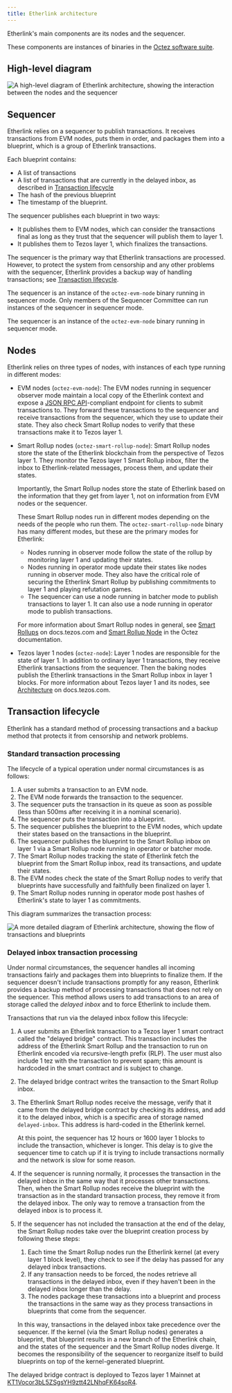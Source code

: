 ```yaml
---
title: Etherlink architecture
---
```


Etherlink's main components are its nodes and the sequencer.

These components are instances of binaries in the [Octez software suite](https://tezos.gitlab.io/introduction/tezos.html).

## High-level diagram

![A high-level diagram of Etherlink architecture, showing the interaction between the nodes and the sequencer](/img/architecture-high-level.png)

## Sequencer

Etherlink relies on a sequencer to publish transactions.
It receives transactions from EVM nodes, puts them in order, and packages them into a blueprint, which is a group of Etherlink transactions.

Each blueprint contains:

- A list of transactions
- A list of transactions that are currently in the delayed inbox, as described in [Transaction lifecycle](#transaction-lifecycle)
- The hash of the previous blueprint
- The timestamp of the blueprint.

The sequencer publishes each blueprint in two ways:

- It publishes them to EVM nodes, which can consider the transactions final as long as they trust that the sequencer will publish them to layer 1.
- It publishes them to Tezos layer 1, which finalizes the transactions.

The sequencer is the primary way that Etherlink transactions are processed.
However, to protect the system from censorship and any other problems with the sequencer, Etherlink provides a backup way of handling transactions; see [Transaction lifecycle](#transaction-lifecycle).

The sequencer is an instance of the `octez-evm-node` binary running in sequencer mode.
Only members of the Sequencer Committee can run instances of the sequencer in sequencer mode.

The sequencer is an instance of the `octez-evm-node` binary running in sequencer mode.

## Nodes

Etherlink relies on three types of nodes, with instances of each type running in different modes:

- EVM nodes (`octez-evm-node`): The EVM nodes running in sequencer observer mode maintain a local copy of the Etherlink context and expose a [JSON RPC API](https://ethereum.org/en/developers/docs/apis/json-rpc/)-compliant endpoint for clients to submit transactions to.
They forward these transactions to the sequencer and receive transactions from the sequencer, which they use to update their state.
They also check Smart Rollup nodes to verify that these transactions make it to Tezos layer 1.

- Smart Rollup nodes (`octez-smart-rollup-node`): Smart Rollup nodes store the state of the Etherlink blockchain from the perspective of Tezos layer 1.
  They monitor the Tezos layer 1 Smart Rollup inbox, filter the inbox to Etherlink-related messages, process them, and update their states.

  Importantly, the Smart Rollup nodes store the state of Etherlink based on the information that they get from layer 1, not on information from EVM nodes or the sequencer.

  These Smart Rollup nodes run in different modes depending on the needs of the people who run them.
  The `octez-smart-rollup-node` binary has many different modes, but these are the primary modes for Etherlink:

     - Nodes running in observer mode follow the state of the rollup by monitoring layer 1 and updating their states.
     - Nodes running in operator mode update their states like nodes running in observer mode.
     They also have the critical role of securing the Etherlink Smart Rollup by publishing commitments to layer 1 and playing refutation games.
     - The sequencer can use a node running in batcher mode to publish transactions to layer 1.
     It can also use a node running in operator mode to publish transactions.

  For more information about Smart Rollup nodes in general, see [Smart Rollups](https://docs.tezos.com/architecture/smart-rollups) on docs.tezos.com and [Smart Rollup Node](https://tezos.gitlab.io/shell/smart_rollup_node.html) in the Octez documentation.

- Tezos layer 1 nodes (`octez-node`): Layer 1 nodes are responsible for the state of layer 1.
In addition to ordinary layer 1 transactions, they receive Etherlink transactions from the sequencer.
Then the baking nodes publish the Etherlink transactions in the Smart Rollup inbox in layer 1 blocks.
For more information about Tezos layer 1 and its nodes, see [Architecture](https://docs.tezos.com/architecture) on docs.tezos.com.

## Transaction lifecycle

Etherlink has a standard method of processing transactions and a backup method that protects it from censorship and network problems.

### Standard transaction processing

The lifecycle of a typical operation under normal circumstances is as follows:

1. A user submits a transaction to an EVM node.
1. The EVM node forwards the transaction to the sequencer.
1. The sequencer puts the transaction in its queue as soon as possible (less than 500ms after receiving it in a nominal scenario).
1. The sequencer puts the transaction into a blueprint.
1. The sequencer publishes the blueprint to the EVM nodes, which update their states based on the transactions in the blueprint.
1. The sequencer publishes the blueprint to the Smart Rollup inbox on layer 1 via a Smart Rollup node running in operator or batcher mode.
1. The Smart Rollup nodes tracking the state of Etherlink fetch the blueprint from the Smart Rollup inbox, read its transactions, and update their states.
1. The EVM nodes check the state of the Smart Rollup nodes to verify that blueprints have successfully and faithfully been finalized on layer 1.
1. The Smart Rollup nodes running in operator mode post hashes of Etherlink's state to layer 1 as commitments.

This diagram summarizes the transaction process:

![A more detailed diagram of Etherlink architecture, showing the flow of transactions and blueprints](/img/architecture-full.png)

### Delayed inbox transaction processing

Under normal circumstances, the sequencer handles all incoming transactions fairly and packages them into blueprints to finalize them.
If the sequencer doesn't include transactions promptly for any reason, Etherlink provides a backup method of processing transactions that does not rely on the sequencer.
This method allows users to add transactions to an area of storage called the _delayed inbox_ and to force Etherlink to include them.

Transactions that run via the delayed inbox follow this lifecycle:

1. A user submits an Etherlink transaction to a Tezos layer 1 smart contract called the "delayed bridge" contract.
This transaction includes the address of the Etherlink Smart Rollup and the transaction to run on Etherlink encoded via recursive-length prefix (RLP).
The user must also include 1 tez with the transaction to prevent spam; this amount is hardcoded in the smart contract and is subject to change.
1. The delayed bridge contract writes the transaction to the Smart Rollup inbox.
1. The Etherlink Smart Rollup nodes receive the message, verify that it came from the delayed bridge contract by checking its address, and add it to the delayed inbox, which is a specific area of storage named `delayed-inbox`.
This address is hard-coded in the Etherlink kernel.

   At this point, the sequencer has 12 hours or 1600 layer 1 blocks to include the transaction, whichever is longer.
   This delay is to give the sequencer time to catch up if it is trying to include transactions normally and the network is slow for some reason.

1. If the sequencer is running normally, it processes the transaction in the delayed inbox in the same way that it processes other transactions.
Then, when the Smart Rollup nodes receive the blueprint with the transaction as in the standard transaction process, they remove it from the delayed inbox.
The only way to remove a transaction from the delayed inbox is to process it.
1. If the sequencer has not included the transaction at the end of the delay, the Smart Rollup nodes take over the blueprint creation process by following these steps:

   1. Each time the Smart Rollup nodes run the Etherlink kernel (at every layer 1 block level), they check to see if the delay has passed for any delayed inbox transactions.
   1. If any transaction needs to be forced, the nodes retrieve all transactions in the delayed inbox, even if they haven't been in the delayed inbox longer than the delay.
   1. The nodes package these transactions into a blueprint and process the transactions in the same way as they process transactions in blueprints that come from the sequencer.

   In this way, transactions in the delayed inbox take precedence over the sequencer.
   If the kernel (via the Smart Rollup nodes) generates a blueprint, that blueprint results in a new branch of the Etherlink chain, and the states of the sequencer and the Smart Rollup nodes diverge.
   It becomes the responsibility of the sequencer to reorganize itself to build blueprints on top of the kernel-generated blueprint.

The delayed bridge contract is deployed to Tezos layer 1 Mainnet at [KT1Vocor3bL5ZSgsYH9ztt42LNhqFK64soR4](https://better-call.dev/mainnet/KT1Vocor3bL5ZSgsYH9ztt42LNhqFK64soR4).
